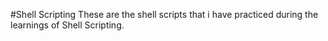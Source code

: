#Shell Scripting 
These are the shell scripts that i have practiced during the learnings of Shell Scripting.
